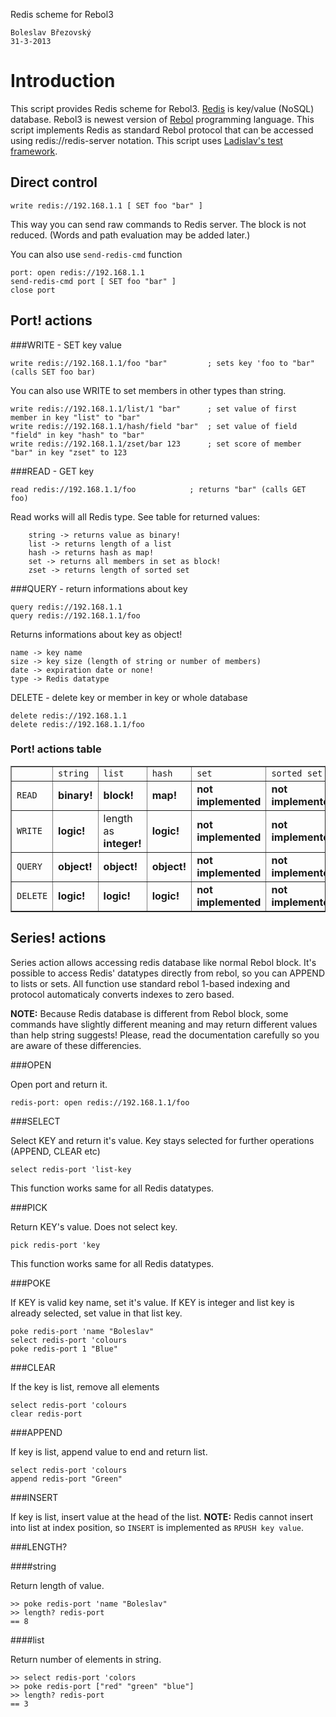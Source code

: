 Redis scheme for Rebol3

	Boleslav Březovský
	31-3-2013
	
# Introduction

This script provides Redis scheme for Rebol3. [Redis](http://www.redis.io) is key/value (NoSQL) database.
Rebol3 is newest version of [Rebol](http://www.rebol.com) programming language.
This script implements Redis as standard Rebol protocol that can be accessed using redis://redis-server notation.
This script uses [Ladislav's test framework](https://github.com/rebolsource/rebol-test).

## Direct control

	write redis://192.168.1.1 [ SET foo "bar" ]
	
This way you can send raw commands to Redis server. The block is not reduced.
(Words and path evaluation may be added later.)

You can also use `send-redis-cmd` function

	port: open redis://192.168.1.1
	send-redis-cmd port [ SET foo "bar" ]
	close port
	
## Port! actions

###WRITE - SET key value

	write redis://192.168.1.1/foo "bar"			; sets key 'foo to "bar" (calls SET foo bar)
	
You can also use WRITE to set members in other types than string.

	write redis://192.168.1.1/list/1 "bar"		; set value of first member in key "list" to "bar"
	write redis://192.168.1.1/hash/field "bar"	; set value of field "field" in key "hash" to "bar"
	write redis://192.168.1.1/zset/bar 123		; set score of member "bar" in key "zset" to 123
	
###READ - GET key

	read redis://192.168.1.1/foo			; returns "bar"	(calls GET foo)

Read works will all Redis type. See table for returned values:

		string -> returns value as binary!
		list -> returns length of a list
		hash -> returns hash as map!
		set -> returns all members in set as block!
		zset -> returns length of sorted set
		
	
###QUERY - return informations about key

	query redis://192.168.1.1
	query redis://192.168.1.1/foo
	
Returns informations about key as object!

	name -> key name
	size -> key size (length of string or number of members)
	date -> expiration date or none!
	type -> Redis datatype

DELETE - delete key or member in key or whole database

	delete redis://192.168.1.1
	delete redis://192.168.1.1/foo

### Port! actions table


<table border="1">
	<th>
		<td><code>string</code></td>
		<td><code>list</code></td>
		<td><code>hash</code></td>
		<td><code>set</code></td>
		<td><code>sorted set</code></td>
		<td><code>pub/sub</code></td>
	</th>
	<tr>
		<td><code>READ</code></td>
		<td><strong>binary!</strong></td>
		<td><strong>block!</strong></td>
		<td><strong>map!</strong></td>
		<td><strong>not implemented</strong></td>
		<td><strong>not implemented</strong></td>
		<td><strong>not implemented</strong></td>
	</tr>
	<tr>
		<td><code>WRITE</code></td>
		<td><strong>logic!</strong></td>
		<td>length as <strong>integer!</strong></td>
		<td><strong>logic!</strong></td>
		<td><strong>not implemented</strong></td>
		<td><strong>not implemented</strong></td>
		<td><strong>not implemented</strong></td>
	</tr>
	<tr>
		<td><code>QUERY</code></td>
		<td><strong>object!</strong></td>
		<td><strong>object!</strong></td>
		<td><strong>object!</strong></td>
		<td><strong>not implemented</strong></td>
		<td><strong>not implemented</strong></td>
		<td><strong>not implemented</strong></td>
	</tr>
	<tr>
		<td><code>DELETE</code></td>
		<td><strong>logic!</strong></td>
		<td><strong>logic!</strong></td>
		<td><strong>logic!</strong></td>
		<td><strong>not implemented</strong></td>
		<td><strong>not implemented</strong></td>
		<td><strong>not implemented</strong></td>
	</tr>
</table>

## Series! actions

Series action allows accessing redis database like normal Rebol block. 
It's possible to access Redis' datatypes directly from rebol, so you can APPEND to lists or sets.
All function use standard rebol 1-based indexing and protocol automaticaly converts indexes to zero based.

**NOTE:** Because Redis database is different from Rebol block, 
some commands have slightly different meaning and may return different values than help string suggests!
Please, read the documentation carefully so you are aware of these differencies.

###OPEN

Open port and return it.

	redis-port: open redis://192.168.1.1/foo

###SELECT

Select KEY and return it's value. Key stays selected for further operations (APPEND, CLEAR etc)

	select redis-port 'list-key

This function works same for all Redis datatypes.	

###PICK

Return KEY's value. Does not select key.

	pick redis-port 'key

This function works same for all Redis datatypes.
	
###POKE

If KEY is valid key name, set it's value. If KEY is integer and list key is already selected, set value in that list key.

	poke redis-port 'name "Boleslav"
	select redis-port 'colours
	poke redis-port 1 "Blue"

###CLEAR

If the key is list, remove all elements

	select redis-port 'colours
	clear redis-port

###APPEND

If key is list, append value to end and return list.

	select redis-port 'colours
	append redis-port "Green"
	
###INSERT

If key is list, insert value at the head of the list. 
**NOTE:** Redis cannot insert into list at index position, so `INSERT` is implemented as `RPUSH key value`.

###LENGTH?

####string

Return length of value.

	>> poke redis-port 'name "Boleslav"
	>> length? redis-port
	== 8

####list

Return number of elements in string.

	>> select redis-port 'colors
	>> poke redis-port ["red" "green" "blue"]
	>> length? redis-port
	== 3